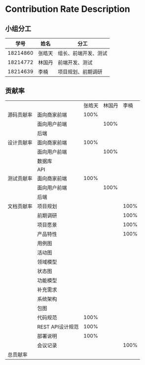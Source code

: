 # Contribution Rate Description

## 小组分工

| 学号 | 姓名 | 分工 |
| ---- | ---- | ---- |
| 18214860 | 张皓天 | 组长、前端开发、测试 |
| 18214772 | 林国丹 | 前端开发、测试 |
| 18214639 | 李楠 | 项目规划、前期调研 |
## 贡献率
<table>
	<tr>
		<td></td>
		<td></td>
		<td>张皓天</td>
		<td>林国丹</td>
		<td>李楠</td>
	</tr>
	<tr>
		<td>源码贡献率</td>
		<td>面向商家前端</td>
		<td>100%</td>
		<td></td>
		<td></td>
	</tr>
	<tr>
		<td></td>
		<td>面向用户前端</td>
		<td></td>
		<td>100%</td>
		<td></td>
	</tr>
	<tr>
		<td></td>
		<td>后端</td>
		<td></td>
		<td></td>
		<td></td>
	</tr>
	<tr>
		<td>设计贡献率</td>
		<td>面向商家前端</td>
		<td>100%</td>
		<td></td>
		<td></td>
	</tr>
	<tr>
		<td></td>
		<td>面向用户前端</td>
		<td></td>
		<td>100%</td>
		<td></td>
	</tr>
	<tr>
		<td></td>
		<td>数据库</td>
		<td></td>
		<td></td>
		<td></td>
	</tr>
	<tr>
		<td></td>
		<td>API</td>
		<td></td>
		<td></td>
		<td></td>
	</tr>
	<tr>
		<td>测试贡献率</td>
		<td>面向商家前端</td>
		<td>100%</td>
		<td></td>
		<td></td>
	</tr>
	<tr>
		<td></td>
		<td>面向用户前端</td>
		<td></td>
		<td>100%</td>
		<td></td>
	</tr>
	<tr>
		<td></td>
		<td>后端</td>
		<td></td>
		<td></td>
	</tr>
	<tr>
		<td>文档贡献率</td>
		<td>项目规划</td>
		<td></td>
		<td></td>
		<td>100%</td>
	</tr>
	<tr>
		<td></td>
		<td>前期调研</td>
		<td></td>
		<td></td>
		<td>100%</td>
	</tr>
	<tr>
		<td></td>
		<td>项目愿景</td>
		<td></td>
		<td></td>
		<td>100%</td>
	</tr>
	<tr>
		<td></td>
		<td>产品特性</td>
		<td></td>
		<td></td>
		<td>100%</td>
	</tr>
	<tr>
		<td></td>
		<td>用例图</td>
		<td></td>
		<td></td>
		<td></td>
	</tr>
	<tr>
		<td></td>
		<td>活动图</td>
		<td></td>
		<td></td>
		<td></td>
	</tr>
	<tr>
		<td></td>
		<td>领域模型</td>
		<td></td>
		<td></td>
		<td></td>
	</tr>
	<tr>
		<td></td>
		<td>状态图</td>
		<td></td>
		<td></td>
		<td></td>
	</tr>
	<tr>
		<td></td>
		<td>功能模型</td>
		<td></td>
		<td></td>
		<td></td>
	</tr>
	<tr>
		<td></td>
		<td>补充需求</td>
		<td></td>
		<td></td>
		<td></td>
	</tr>
	<tr>
		<td></td>
		<td>系统架构</td>
		<td></td>
		<td></td>
		<td></td>
	</tr>
	<tr>
		<td></td>
		<td>包图</td>
		<td></td>
		<td></td>
		<td></td>
	</tr>
	<tr>
		<td></td>
		<td>代码规范</td>
		<td>100%</td>
		<td></td>
		<td></td>
	</tr>
	<tr>
		<td></td>
		<td>REST API设计规范</td>
		<td>100%</td>
		<td></td>
		<td></td>
	</tr>
	<tr>
		<td></td>
		<td>部署说明</td>
		<td>100%</td>
		<td></td>
		<td></td>
	</tr>
	<tr>
		<td></td>
		<td>会议记录</td>
		<td></td>
		<td></td>
		<td>100%</td>
	</tr>
	<tr>
		<td>总贡献率</td>
		<td></td>
		<td></td>
		<td></td>
		<td></td>
	</tr>
</table>
